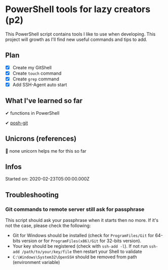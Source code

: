 # PowerShell tools for lazy creators (p2)

This PowerShell script contains tools I like to use when developing. This project will growth as I'll find new useful commands and tips to add.

## Plan

- [x] Create my GitShell
- [x] Create `touch` command
- [x] Create `grep` command
- [x] Add SSH-Agent auto start

## What I've learned so far

✔ functions in PowerShell

✔ [posh-git](https://github.com/dahlbyk/posh-git)

## Unicrons (references)

🦄 none unicorn helps me for this so far

## Infos

Started on: 2020-02-23T05:00:00.000Z

## Troubleshooting

### Git commands to remote server still ask for passphrase

This script should ask your passphrase when it starts then no more. If it's not the case, please check the following:

- Git for Windows should be installed (check for `ProgramFiles/Git` for 64-bits version or for `ProgramFiles(x86)/Git` for 32-bits version).
- Your key should be registered (check with `ssh-add -l`). If not run `ssh-add /path/to/your/key/file` then restart your Shell to validate
- `C:\Windows\System32\OpenSSH` should be removed from path (environment variable)
